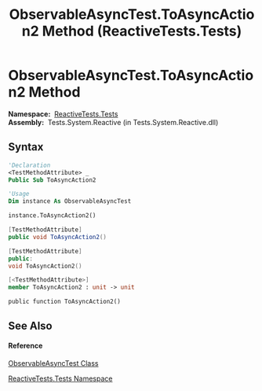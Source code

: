 ﻿---
title: ObservableAsyncTest.ToAsyncAction2 Method  (ReactiveTests.Tests)
TOCTitle: ToAsyncAction2 Method
ms:assetid: M:ReactiveTests.Tests.ObservableAsyncTest.ToAsyncAction2
ms:mtpsurl: https://msdn.microsoft.com/en-us/library/reactivetests.tests.observableasynctest.toasyncaction2(v=VS.103)
ms:contentKeyID: 36619027
ms.date: 06/28/2011
mtps_version: v=VS.103
f1_keywords:
- ReactiveTests.Tests.ObservableAsyncTest.ToAsyncAction2
dev_langs:
- CSharp
- JScript
- VB
- FSharp
- c++
---

# ObservableAsyncTest.ToAsyncAction2 Method

**Namespace:**  [ReactiveTests.Tests](hh289046\(v=vs.103\).md)  
**Assembly:**  Tests.System.Reactive (in Tests.System.Reactive.dll)

## Syntax

``` vb
'Declaration
<TestMethodAttribute> _
Public Sub ToAsyncAction2
```

``` vb
'Usage
Dim instance As ObservableAsyncTest

instance.ToAsyncAction2()
```

``` csharp
[TestMethodAttribute]
public void ToAsyncAction2()
```

``` c++
[TestMethodAttribute]
public:
void ToAsyncAction2()
```

``` fsharp
[<TestMethodAttribute>]
member ToAsyncAction2 : unit -> unit 
```

``` jscript
public function ToAsyncAction2()
```

## See Also

#### Reference

[ObservableAsyncTest Class](hh314747\(v=vs.103\).md)

[ReactiveTests.Tests Namespace](hh289046\(v=vs.103\).md)

